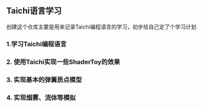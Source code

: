 ## Taichi语言学习
创建这个仓库主要是用来记录Taichi编程语言的学习，初步给自己定了个学习计划
### 1.学习Taichi编程语言
### 2. 使用Taichi实现一些ShaderToy的效果
### 3. 实现基本的弹簧质点模型
### 4. 实现烟雾、流体等模拟
